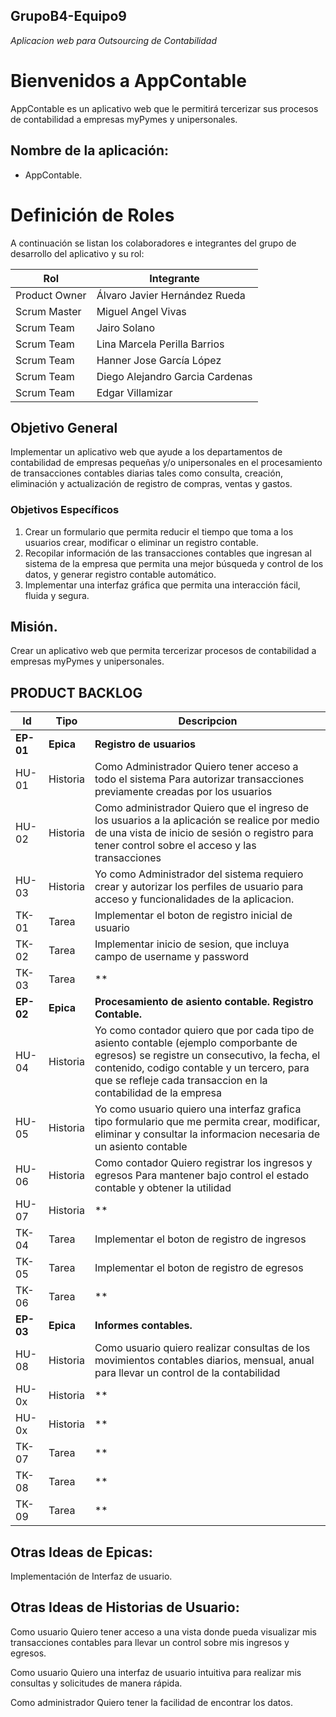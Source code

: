 ## GrupoB4-Equipo9
*Aplicacion web para Outsourcing de Contabilidad*

# Bienvenidos a AppContable

AppContable es un aplicativo web que le permitirá tercerizar sus procesos de contabilidad a empresas myPymes y unipersonales.

## Nombre de la aplicación:

- AppContable.

# Definición de Roles

A continuación se listan los colaboradores e integrantes del grupo de desarrollo del aplicativo y su rol:

|Rol| Integrante |
|--|--|
| Product Owner | Álvaro Javier Hernández Rueda |
| Scrum Master | Miguel Angel Vivas |
| Scrum Team | Jairo Solano |
| Scrum Team | Lina Marcela Perilla Barrios |
| Scrum Team | Hanner Jose García López |
| Scrum Team | Diego Alejandro Garcia Cardenas |
| Scrum Team | Edgar Villamizar |

## Objetivo General

Implementar un aplicativo web que ayude a los departamentos de contabilidad de empresas pequeñas y/o unipersonales en el procesamiento de transacciones contables diarias tales como consulta, creación, eliminación y actualización de registro de compras, ventas y gastos.

###  Objetivos Específicos

1. Crear un formulario que permita reducir el tiempo que toma a los usuarios crear, modificar o eliminar un registro contable. 
2. Recopilar información de las transacciones contables que ingresan al sistema de la empresa que permita una mejor búsqueda y control de los datos, y generar registro contable automático.
3. Implementar una interfaz gráfica que permita una interacción fácil, fluida y segura.

## Misión.

Crear un aplicativo web que permita tercerizar procesos de contabilidad a empresas myPymes y unipersonales.

## PRODUCT BACKLOG

| Id | Tipo | Descripcion | 
|--|--|--|
| **EP-01** | **Epica** | **Registro de usuarios** |
| HU-01 | Historia  | Como Administrador Quiero tener acceso a todo el sistema Para autorizar transacciones previamente creadas por los usuarios |
| HU-02 | Historia | Como administrador Quiero que el ingreso de los usuarios a la aplicación se realice por medio de una vista de inicio de sesión o registro para tener control sobre el acceso y las transacciones |
| HU-03 | Historia | Yo como Administrador del sistema requiero crear y autorizar los perfiles de usuario para acceso y funcionalidades de la aplicacion. |
| TK-01 | Tarea | Implementar el boton de registro inicial de usuario |
| TK-02 | Tarea | Implementar inicio de sesion, que incluya campo de username y password |
| TK-03 | Tarea | ** |
| **EP-02** | **Epica** | **Procesamiento de asiento contable. Registro Contable.** |
| HU-04 | Historia | Yo como contador quiero que por cada tipo de asiento contable (ejemplo comporbante de egresos) se registre un consecutivo, la fecha, el contenido, codigo contable y un tercero, para que se refleje cada transaccion en la contabilidad de la empresa |
| HU-05 | Historia | Yo como usuario quiero una interfaz grafica tipo formulario que me permita crear, modificar, eliminar y consultar la informacion necesaria de un asiento contable |
| HU-06 | Historia | Como contador Quiero registrar los ingresos y egresos  Para mantener bajo control el estado contable y obtener la utilidad |
| HU-07 | Historia | ** |
| TK-04 | Tarea | Implementar el boton de registro de ingresos |
| TK-05 | Tarea | Implementar el boton de registro de egresos |
| TK-06 | Tarea | ** |
| **EP-03** | **Epica** | **Informes contables.** |
| HU-08 | Historia | Como usuario quiero realizar consultas de los movimientos contables diarios, mensual, anual para llevar un control de la contabilidad |
| HU-0x | Historia | ** |
| HU-0x | Historia | ** |
| TK-07 | Tarea | ** |
| TK-08 | Tarea | ** |
| TK-09 | Tarea | ** |

## Otras Ideas de Epicas:
Implementación de Interfaz de usuario.

## Otras Ideas de Historias de Usuario:
Como usuario Quiero tener acceso a una vista donde pueda visualizar mis transacciones contables para llevar un control sobre mis ingresos y egresos.

Como usuario Quiero una interfaz de usuario intuitiva para realizar mis consultas y solicitudes de manera rápida.

Como administrador Quiero tener la facilidad de encontrar los datos.
